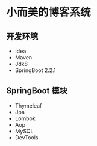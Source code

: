 # 小而美的博客系统

## 开发环境
* Idea
* Maven
* Jdk8
* SpringBoot 2.2.1

## SpringBoot 模块
* Thymeleaf
* Jpa
* Lombok
* Aop
* MySQL
* DevTools

